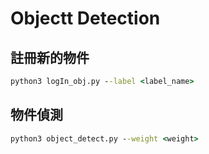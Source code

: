 # Objectt Detection

## 註冊新的物件

```cmd
python3 logIn_obj.py --label <label_name> 
```

## 物件偵測

```cmd
python3 object_detect.py --weight <weight> 
```
